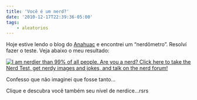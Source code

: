 ```yaml
---
title: 'Você é um nerd?'
date: '2010-12-17T22:39:36-05:00'
tags:
    - aleatorios
---
```


Hoje estive lendo o blog do [Anahuac](http://anahuac.biz/) e encontrei um “nerdômetro”. Resolví fazer o teste. Veja abaixo o meu resultado:

[![I am nerdier than 99% of all people. Are you a nerd? Click here to take the Nerd Test, get nerdy images and jokes, and talk on the nerd forum!](http://www.nerdtests.com/images/ft/nq/b1ccbdb62e.gif)](http://www.nerdtests.com/ft_nq.php)

Confesso que não imaginei que fosse tanto…

Clique e descubra você também seu nível de nerdice…rsrs
